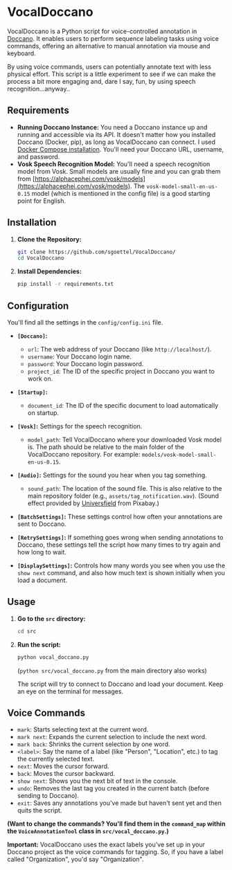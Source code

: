 # VocalDoccano

VocalDoccano is a Python script for voice-controlled annotation in [Doccano](https://github.com/doccano/doccano). It enables users to perform sequence labeling tasks using voice commands, offering an alternative to manual annotation via mouse and keyboard.

By using voice commands, users can potentially annotate text with less physical effort. This script is a little experiment to see if we can make the process a bit more engaging and, dare I say, fun, by using speech recognition...anyway..

## Requirements

* **Running Doccano Instance:** You need a Doccano instance up and running and accessible via its API.  It doesn't matter how you installed Doccano (Docker, pip), as long as VocalDoccano can connect. I used [Docker Compose installation](https://doccano.github.io/doccano/install_and_upgrade_doccano/#install-with-docker-compose). You'll need your Doccano URL, username, and password.
* **Vosk Speech Recognition Model:**  You'll need a speech recognition model from Vosk. Small models are usually fine and you can grab them from [https://alphacephei.com/vosk/models](https://alphacephei.com/vosk/models). The `vosk-model-small-en-us-0.15` model (which is mentioned in the config file) is a good starting point for English.

## Installation

1. **Clone the Repository:**
   ```bash
   git clone https://github.com/sgoettel/VocalDoccano/
   cd VocalDoccano
   ```

2. **Install Dependencies:**
   ```bash
   pip install -r requirements.txt
   ```

## Configuration

You'll find all the settings in the `config/config.ini` file.

* **`[Doccano]`:** 
    * `url`:  The web address of your Doccano (like `http://localhost/`).
    * `username`: Your Doccano login name.
    * `password`: Your Doccano login password.
    * `project_id`: The ID of the specific project in Doccano you want to work on.

* **`[Startup]`:**
    * `document_id`: The ID of the specific document to load automatically on startup.

* **`[Vosk]`:**  Settings for the speech recognition.
    * `model_path`:  Tell VocalDoccano where your downloaded Vosk model is. The path should be relative to the main folder of the VocalDoccano repository. For example: `models/vosk-model-small-en-us-0.15`.

* **`[Audio]`:** Settings for the sound you hear when you tag something.
    * `sound_path`:  The location of the sound file. This is also relative to the main repository folder (e.g., `assets/tag_notification.wav`). (Sound effect provided by [Universfield](https://pixabay.com/de/users/universfield-28281460/) from Pixabay.)

* **`[BatchSettings]`:** These settings control how often your annotations are sent to Doccano.

* **`[RetrySettings]`:** If something goes wrong when sending annotations to Doccano, these settings tell the script how many times to try again and how long to wait.

* **`[DisplaySettings]`:** Controls how many words you see when you use the `show next` command, and also how much text is shown initially when you load a document.

## Usage

1. **Go to the `src` directory:**
   ```bash
   cd src
   ```

2. **Run the script:**
   ```bash
   python vocal_doccano.py
   ```
   (`python src/vocal_doccano.py` from the main directory also works)

   The script will try to connect to Doccano and load your document. Keep an eye on the terminal for messages.

## Voice Commands

* `mark`: Starts selecting text at the current word.
* `mark next`:  Expands the current selection to include the next word.
* `mark back`:  Shrinks the current selection by one word.
* `<label>`:  Say the name of a label (like "Person", "Location", etc.) to tag the currently selected text.
* `next`: Moves the cursor forward.
* `back`: Moves the cursor backward.
* `show next`: Shows you the next bit of text in the console.
* `undo`:  Removes the last tag you created in the current batch (before sending to Doccano).
* `exit`: Saves any annotations you've made but haven't sent yet and then quits the script.

**(Want to change the commands? You'll find them in the `command_map` within the `VoiceAnnotationTool` class in `src/vocal_doccano.py`.)**

**Important:** VocalDoccano uses the exact labels you've set up in your Doccano project as the voice commands for tagging. So, if you have a label called "Organization", you'd say "Organization".
